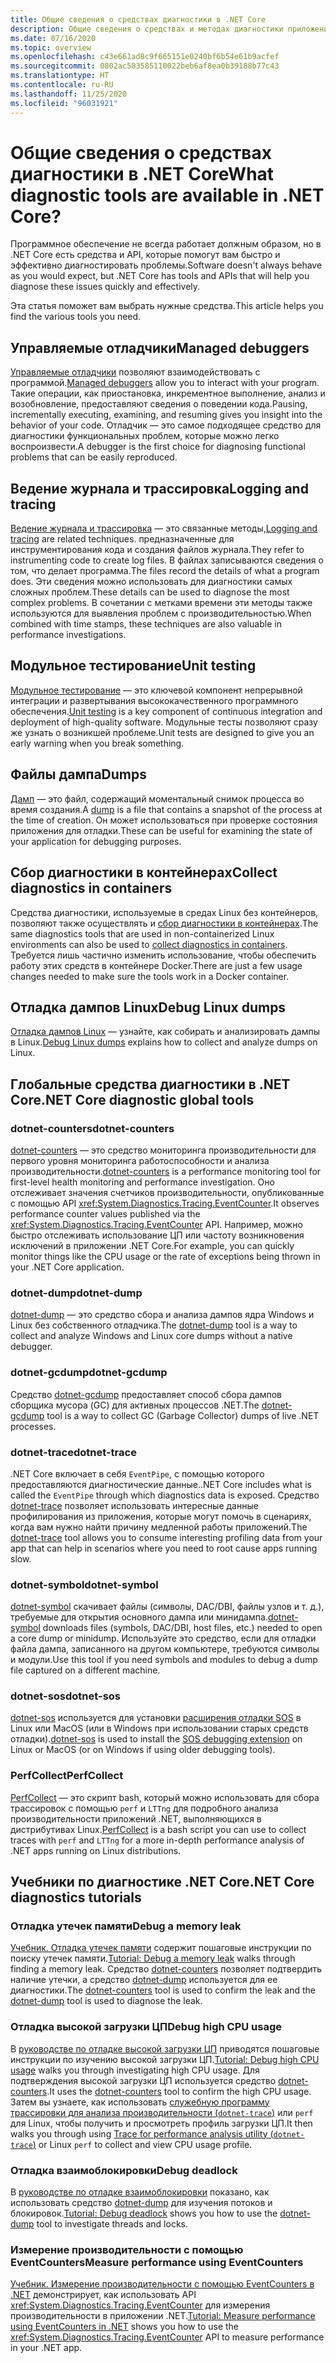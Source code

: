 ```yaml
---
title: Общие сведения о средствах диагностики в .NET Core
description: Общие сведения о средствах и методах диагностики приложений .NET Core.
ms.date: 07/16/2020
ms.topic: overview
ms.openlocfilehash: c43e661ad8c9f665151e0240bf6b54e61b9acfef
ms.sourcegitcommit: 0802ac583585110022beb6af8ea0b39188b77c43
ms.translationtype: HT
ms.contentlocale: ru-RU
ms.lasthandoff: 11/25/2020
ms.locfileid: "96031921"
---
```

# <a name="what-diagnostic-tools-are-available-in-net-core"></a><span data-ttu-id="77c1c-103">Общие сведения о средствах диагностики в .NET Core</span><span class="sxs-lookup"><span data-stu-id="77c1c-103">What diagnostic tools are available in .NET Core?</span></span>

<span data-ttu-id="77c1c-104">Программное обеспечение не всегда работает должным образом, но в .NET Core есть средства и API, которые помогут вам быстро и эффективно диагностировать проблемы.</span><span class="sxs-lookup"><span data-stu-id="77c1c-104">Software doesn't always behave as you would expect, but .NET Core has tools and APIs that will help you diagnose these issues quickly and effectively.</span></span>

<span data-ttu-id="77c1c-105">Эта статья поможет вам выбрать нужные средства.</span><span class="sxs-lookup"><span data-stu-id="77c1c-105">This article helps you find the various tools you need.</span></span>

## <a name="managed-debuggers"></a><span data-ttu-id="77c1c-106">Управляемые отладчики</span><span class="sxs-lookup"><span data-stu-id="77c1c-106">Managed debuggers</span></span>

<span data-ttu-id="77c1c-107">[Управляемые отладчики](managed-debuggers.md) позволяют взаимодействовать с программой.</span><span class="sxs-lookup"><span data-stu-id="77c1c-107">[Managed debuggers](managed-debuggers.md) allow you to interact with your program.</span></span> <span data-ttu-id="77c1c-108">Такие операции, как приостановка, инкрементное выполнение, анализ и возобновление, предоставляют сведения о поведении кода.</span><span class="sxs-lookup"><span data-stu-id="77c1c-108">Pausing, incrementally executing, examining,  and resuming gives you insight into the behavior of your code.</span></span> <span data-ttu-id="77c1c-109">Отладчик — это самое подходящее средство для диагностики функциональных проблем, которые можно легко воспроизвести.</span><span class="sxs-lookup"><span data-stu-id="77c1c-109">A debugger is the first choice for diagnosing functional problems that can be easily reproduced.</span></span>

## <a name="logging-and-tracing"></a><span data-ttu-id="77c1c-110">Ведение журнала и трассировка</span><span class="sxs-lookup"><span data-stu-id="77c1c-110">Logging and tracing</span></span>

<span data-ttu-id="77c1c-111">[Ведение журнала и трассировка](logging-tracing.md) — это связанные методы,</span><span class="sxs-lookup"><span data-stu-id="77c1c-111">[Logging and tracing](logging-tracing.md) are related techniques.</span></span> <span data-ttu-id="77c1c-112">предназначенные для инструментирования кода и создания файлов журнала.</span><span class="sxs-lookup"><span data-stu-id="77c1c-112">They refer to instrumenting code to create log files.</span></span> <span data-ttu-id="77c1c-113">В файлах записываются сведения о том, что делает программа.</span><span class="sxs-lookup"><span data-stu-id="77c1c-113">The files record the details of what a program does.</span></span> <span data-ttu-id="77c1c-114">Эти сведения можно использовать для диагностики самых сложных проблем.</span><span class="sxs-lookup"><span data-stu-id="77c1c-114">These details can be used to diagnose the most complex problems.</span></span> <span data-ttu-id="77c1c-115">В сочетании с метками времени эти методы также используются для выявления проблем с производительностью.</span><span class="sxs-lookup"><span data-stu-id="77c1c-115">When combined with time stamps, these techniques are also valuable in performance investigations.</span></span>

## <a name="unit-testing"></a><span data-ttu-id="77c1c-116">Модульное тестирование</span><span class="sxs-lookup"><span data-stu-id="77c1c-116">Unit testing</span></span>

<span data-ttu-id="77c1c-117">[Модульное тестирование](../testing/index.md) — это ключевой компонент непрерывной интеграции и развертывания высококачественного программного обеспечения.</span><span class="sxs-lookup"><span data-stu-id="77c1c-117">[Unit testing](../testing/index.md) is a key component of continuous integration and deployment of high-quality software.</span></span> <span data-ttu-id="77c1c-118">Модульные тесты позволяют сразу же узнать о возникшей проблеме.</span><span class="sxs-lookup"><span data-stu-id="77c1c-118">Unit tests are designed to give you an early warning when you break something.</span></span>

## <a name="dumps"></a><span data-ttu-id="77c1c-119">Файлы дампа</span><span class="sxs-lookup"><span data-stu-id="77c1c-119">Dumps</span></span>

<span data-ttu-id="77c1c-120">[Дамп](./dumps.md) — это файл, содержащий моментальный снимок процесса во время создания.</span><span class="sxs-lookup"><span data-stu-id="77c1c-120">A [dump](./dumps.md) is a file that contains a snapshot of the process at the time of creation.</span></span> <span data-ttu-id="77c1c-121">Он может использоваться при проверке состояния приложения для отладки.</span><span class="sxs-lookup"><span data-stu-id="77c1c-121">These can be useful for examining the state of your application for debugging purposes.</span></span>

## <a name="collect-diagnostics-in-containers"></a><span data-ttu-id="77c1c-122">Сбор диагностики в контейнерах</span><span class="sxs-lookup"><span data-stu-id="77c1c-122">Collect diagnostics in containers</span></span>

<span data-ttu-id="77c1c-123">Средства диагностики, используемые в средах Linux без контейнеров, позволяют также осуществлять и [сбор диагностики в контейнерах](diagnostics-in-containers.md).</span><span class="sxs-lookup"><span data-stu-id="77c1c-123">The same diagnostics tools that are used in non-containerized Linux environments can also be used to [collect diagnostics in containers](diagnostics-in-containers.md).</span></span> <span data-ttu-id="77c1c-124">Требуется лишь частично изменить использование, чтобы обеспечить работу этих средств в контейнере Docker.</span><span class="sxs-lookup"><span data-stu-id="77c1c-124">There are just a few usage changes needed to make sure the tools work in a Docker container.</span></span>

## <a name="debug-linux-dumps"></a><span data-ttu-id="77c1c-125">Отладка дампов Linux</span><span class="sxs-lookup"><span data-stu-id="77c1c-125">Debug Linux dumps</span></span>

<span data-ttu-id="77c1c-126">[Отладка дампов Linux](debug-linux-dumps.md) — узнайте, как собирать и анализировать дампы в Linux.</span><span class="sxs-lookup"><span data-stu-id="77c1c-126">[Debug Linux dumps](debug-linux-dumps.md) explains how to collect and analyze dumps on Linux.</span></span>

## <a name="net-core-diagnostic-global-tools"></a><span data-ttu-id="77c1c-127">Глобальные средства диагностики в .NET Core</span><span class="sxs-lookup"><span data-stu-id="77c1c-127">.NET Core diagnostic global tools</span></span>

### <a name="dotnet-counters"></a><span data-ttu-id="77c1c-128">dotnet-counters</span><span class="sxs-lookup"><span data-stu-id="77c1c-128">dotnet-counters</span></span>

<span data-ttu-id="77c1c-129">[dotnet-counters](dotnet-counters.md) — это средство мониторинга производительности для первого уровня мониторинга работоспособности и анализа производительности.</span><span class="sxs-lookup"><span data-stu-id="77c1c-129">[dotnet-counters](dotnet-counters.md) is a performance monitoring tool for first-level health monitoring and performance investigation.</span></span> <span data-ttu-id="77c1c-130">Оно отслеживает значения счетчиков производительности, опубликованные с помощью API <xref:System.Diagnostics.Tracing.EventCounter>.</span><span class="sxs-lookup"><span data-stu-id="77c1c-130">It observes performance counter values published via the <xref:System.Diagnostics.Tracing.EventCounter> API.</span></span> <span data-ttu-id="77c1c-131">Например, можно быстро отслеживать использование ЦП или частоту возникновения исключений в приложении .NET Core.</span><span class="sxs-lookup"><span data-stu-id="77c1c-131">For example, you can quickly monitor things like the CPU usage or the rate of exceptions being thrown in your .NET Core application.</span></span>

### <a name="dotnet-dump"></a><span data-ttu-id="77c1c-132">dotnet-dump</span><span class="sxs-lookup"><span data-stu-id="77c1c-132">dotnet-dump</span></span>

<span data-ttu-id="77c1c-133">[dotnet-dump](dotnet-dump.md) — это средство сбора и анализа дампов ядра Windows и Linux без собственного отладчика.</span><span class="sxs-lookup"><span data-stu-id="77c1c-133">The [dotnet-dump](dotnet-dump.md) tool is a way to collect and analyze Windows and Linux core dumps without a native debugger.</span></span>

### <a name="dotnet-gcdump"></a><span data-ttu-id="77c1c-134">dotnet-gcdump</span><span class="sxs-lookup"><span data-stu-id="77c1c-134">dotnet-gcdump</span></span>

<span data-ttu-id="77c1c-135">Средство [dotnet-gcdump](dotnet-gcdump.md) предоставляет способ сбора дампов сборщика мусора (GC) для активных процессов .NET.</span><span class="sxs-lookup"><span data-stu-id="77c1c-135">The [dotnet-gcdump](dotnet-gcdump.md) tool is a way to collect GC (Garbage Collector) dumps of live .NET processes.</span></span>

### <a name="dotnet-trace"></a><span data-ttu-id="77c1c-136">dotnet-trace</span><span class="sxs-lookup"><span data-stu-id="77c1c-136">dotnet-trace</span></span>

<span data-ttu-id="77c1c-137">.NET Core включает в себя `EventPipe`, с помощью которого предоставляются диагностические данные.</span><span class="sxs-lookup"><span data-stu-id="77c1c-137">.NET Core includes what is called the `EventPipe` through which diagnostics data is exposed.</span></span> <span data-ttu-id="77c1c-138">Средство [dotnet-trace](dotnet-trace.md) позволяет использовать интересные данные профилирования из приложения, которые могут помочь в сценариях, когда вам нужно найти причину медленной работы приложений.</span><span class="sxs-lookup"><span data-stu-id="77c1c-138">The [dotnet-trace](dotnet-trace.md) tool allows you to consume interesting profiling data from your app that can help in scenarios where you need to root cause apps running slow.</span></span>

### <a name="dotnet-symbol"></a><span data-ttu-id="77c1c-139">dotnet-symbol</span><span class="sxs-lookup"><span data-stu-id="77c1c-139">dotnet-symbol</span></span>

<span data-ttu-id="77c1c-140">[dotnet-symbol](dotnet-symbol.md) скачивает файлы (символы, DAC/DBI, файлы узлов и т. д.), требуемые для открытия основного дампа или минидампа.</span><span class="sxs-lookup"><span data-stu-id="77c1c-140">[dotnet-symbol](dotnet-symbol.md) downloads files (symbols, DAC/DBI, host files, etc.) needed to open a core dump or minidump.</span></span> <span data-ttu-id="77c1c-141">Используйте это средство, если для отладки файла дампа, записанного на другом компьютере, требуются символы и модули.</span><span class="sxs-lookup"><span data-stu-id="77c1c-141">Use this tool if you need symbols and modules to debug a dump file captured on a different machine.</span></span>

### <a name="dotnet-sos"></a><span data-ttu-id="77c1c-142">dotnet-sos</span><span class="sxs-lookup"><span data-stu-id="77c1c-142">dotnet-sos</span></span>

<span data-ttu-id="77c1c-143">[dotnet-sos](dotnet-sos.md) используется для установки [расширения отладки SOS](../../framework/tools/sos-dll-sos-debugging-extension.md) в Linux или MacOS (или в Windows при использовании старых средств отладки).</span><span class="sxs-lookup"><span data-stu-id="77c1c-143">[dotnet-sos](dotnet-sos.md) is used to install the [SOS debugging extension](../../framework/tools/sos-dll-sos-debugging-extension.md) on Linux or MacOS (or on Windows if using older debugging tools).</span></span>

### <a name="perfcollect"></a><span data-ttu-id="77c1c-144">PerfCollect</span><span class="sxs-lookup"><span data-stu-id="77c1c-144">PerfCollect</span></span>

<span data-ttu-id="77c1c-145">[PerfCollect](trace-perfcollect-lttng.md) — это скрипт bash, который можно использовать для сбора трассировок с помощью `perf` и `LTTng` для подробного анализа производительности приложений .NET, выполняющихся в дистрибутивах Linux.</span><span class="sxs-lookup"><span data-stu-id="77c1c-145">[PerfCollect](trace-perfcollect-lttng.md) is a bash script you can use to collect traces with `perf` and `LTTng` for a more in-depth performance analysis of .NET apps running on Linux distributions.</span></span>

## <a name="net-core-diagnostics-tutorials"></a><span data-ttu-id="77c1c-146">Учебники по диагностике .NET Core</span><span class="sxs-lookup"><span data-stu-id="77c1c-146">.NET Core diagnostics tutorials</span></span>

### <a name="debug-a-memory-leak"></a><span data-ttu-id="77c1c-147">Отладка утечек памяти</span><span class="sxs-lookup"><span data-stu-id="77c1c-147">Debug a memory leak</span></span>

<span data-ttu-id="77c1c-148">[Учебник. Отладка утечек памяти](debug-memory-leak.md) содержит пошаговые инструкции по поиску утечек памяти.</span><span class="sxs-lookup"><span data-stu-id="77c1c-148">[Tutorial: Debug a memory leak](debug-memory-leak.md) walks through finding a memory leak.</span></span> <span data-ttu-id="77c1c-149">Средство [dotnet-counters](dotnet-counters.md) позволяет подтвердить наличие утечки, а средство [dotnet-dump](dotnet-dump.md) используется для ее диагностики.</span><span class="sxs-lookup"><span data-stu-id="77c1c-149">The [dotnet-counters](dotnet-counters.md) tool is used to confirm the leak and the [dotnet-dump](dotnet-dump.md) tool is used to diagnose the leak.</span></span>

### <a name="debug-high-cpu-usage"></a><span data-ttu-id="77c1c-150">Отладка высокой загрузки ЦП</span><span class="sxs-lookup"><span data-stu-id="77c1c-150">Debug high CPU usage</span></span>

<span data-ttu-id="77c1c-151">В [руководстве по отладке высокой загрузки ЦП](debug-highcpu.md) приводятся пошаговые инструкции по изучению высокой загрузки ЦП.</span><span class="sxs-lookup"><span data-stu-id="77c1c-151">[Tutorial: Debug high CPU usage](debug-highcpu.md) walks you through investigating high CPU usage.</span></span> <span data-ttu-id="77c1c-152">Для подтверждения высокой загрузки ЦП используется средство [dotnet-counters](dotnet-counters.md).</span><span class="sxs-lookup"><span data-stu-id="77c1c-152">It uses the [dotnet-counters](dotnet-counters.md) tool to confirm the high CPU usage.</span></span> <span data-ttu-id="77c1c-153">Затем вы узнаете, как использовать [служебную программу трассировки для анализа производительности (`dotnet-trace`)](dotnet-trace.md) или `perf` для Linux, чтобы получить и просмотреть профиль загрузки ЦП.</span><span class="sxs-lookup"><span data-stu-id="77c1c-153">It then walks you through using [Trace for performance analysis utility (`dotnet-trace`)](dotnet-trace.md) or Linux `perf` to collect and view CPU usage profile.</span></span>

### <a name="debug-deadlock"></a><span data-ttu-id="77c1c-154">Отладка взаимоблокировки</span><span class="sxs-lookup"><span data-stu-id="77c1c-154">Debug deadlock</span></span>

<span data-ttu-id="77c1c-155">В [руководстве по отладке взаимоблокировки](debug-deadlock.md) показано, как использовать средство [dotnet-dump](dotnet-dump.md) для изучения потоков и блокировок.</span><span class="sxs-lookup"><span data-stu-id="77c1c-155">[Tutorial: Debug deadlock](debug-deadlock.md) shows you how to use the [dotnet-dump](dotnet-dump.md) tool to investigate threads and locks.</span></span>

### <a name="measure-performance-using-eventcounters"></a><span data-ttu-id="77c1c-156">Измерение производительности с помощью EventCounters</span><span class="sxs-lookup"><span data-stu-id="77c1c-156">Measure performance using EventCounters</span></span>

<span data-ttu-id="77c1c-157">[Учебник. Измерение производительности с помощью EventCounters в .NET](event-counter-perf.md) демонстрирует, как использовать API <xref:System.Diagnostics.Tracing.EventCounter> для измерения производительности в приложении .NET.</span><span class="sxs-lookup"><span data-stu-id="77c1c-157">[Tutorial: Measure performance using EventCounters in .NET](event-counter-perf.md) shows you how to use the <xref:System.Diagnostics.Tracing.EventCounter> API to measure performance in your .NET app.</span></span>
